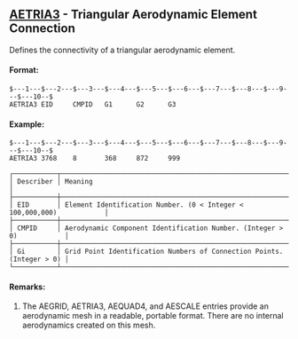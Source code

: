 ## [AETRIA3](https://help.hexagonmi.com/bundle/MSC_Nastran_2022.4/page/Nastran_Combined_Book/qrg/bulkab/TOC.AETRIA3.xhtml) - Triangular Aerodynamic Element Connection

Defines the connectivity of a triangular aerodynamic element.

#### Format:

```nastran
$---1---$---2---$---3---$---4---$---5---$---6---$---7---$---8---$---9---$---10--$
AETRIA3 EID     CMPID   G1      G2      G3                                      
```

#### Example:

```nastran
$---1---$---2---$---3---$---4---$---5---$---6---$---7---$---8---$---9---$---10--$
AETRIA3 3768    8       368     872     999                                     
```

```text
┌───────────┬───────────────────────────────────────────────────────────────────────┐
│ Describer │ Meaning                                                               │
├───────────┼───────────────────────────────────────────────────────────────────────┤
│ EID       │ Element Identification Number. (0 < Integer < 100,000,000)            │
├───────────┼───────────────────────────────────────────────────────────────────────┤
│ CMPID     │ Aerodynamic Component Identification Number. (Integer > 0)            │
├───────────┼───────────────────────────────────────────────────────────────────────┤
│ Gi        │ Grid Point Identification Numbers of Connection Points. (Integer > 0) │
└───────────┴───────────────────────────────────────────────────────────────────────┘
```

#### Remarks:

1. The AEGRID, AETRIA3, AEQUAD4, and AESCALE entries provide an aerodynamic mesh in a readable, portable format. There are no internal aerodynamics created on this mesh.
